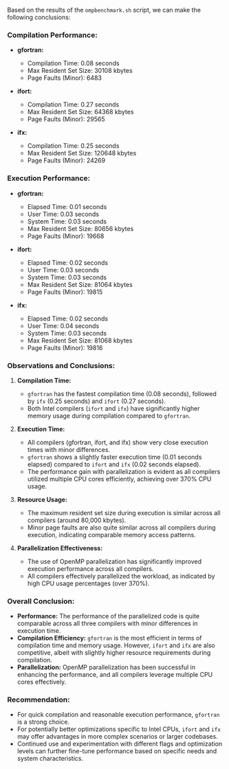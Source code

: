 Based on the results of the `ompbenchmark.sh` script, we can make the following conclusions:

### Compilation Performance:
- **gfortran:**
  - Compilation Time: 0.08 seconds
  - Max Resident Set Size: 30108 kbytes
  - Page Faults (Minor): 6483

- **ifort:**
  - Compilation Time: 0.27 seconds
  - Max Resident Set Size: 64368 kbytes
  - Page Faults (Minor): 29565

- **ifx:**
  - Compilation Time: 0.25 seconds
  - Max Resident Set Size: 120648 kbytes
  - Page Faults (Minor): 24269

### Execution Performance:
- **gfortran:**
  - Elapsed Time: 0.01 seconds
  - User Time: 0.03 seconds
  - System Time: 0.03 seconds
  - Max Resident Set Size: 80656 kbytes
  - Page Faults (Minor): 19668

- **ifort:**
  - Elapsed Time: 0.02 seconds
  - User Time: 0.03 seconds
  - System Time: 0.03 seconds
  - Max Resident Set Size: 81064 kbytes
  - Page Faults (Minor): 19815

- **ifx:**
  - Elapsed Time: 0.02 seconds
  - User Time: 0.04 seconds
  - System Time: 0.03 seconds
  - Max Resident Set Size: 81068 kbytes
  - Page Faults (Minor): 19816

### Observations and Conclusions:

1. **Compilation Time:**
   - `gfortran` has the fastest compilation time (0.08 seconds), followed by `ifx` (0.25 seconds) and `ifort` (0.27 seconds).
   - Both Intel compilers (`ifort` and `ifx`) have significantly higher memory usage during compilation compared to `gfortran`.

2. **Execution Time:**
   - All compilers (gfortran, ifort, and ifx) show very close execution times with minor differences.
   - `gfortran` shows a slightly faster execution time (0.01 seconds elapsed) compared to `ifort` and `ifx` (0.02 seconds elapsed).
   - The performance gain with parallelization is evident as all compilers utilized multiple CPU cores efficiently, achieving over 370% CPU usage.

3. **Resource Usage:**
   - The maximum resident set size during execution is similar across all compilers (around 80,000 kbytes).
   - Minor page faults are also quite similar across all compilers during execution, indicating comparable memory access patterns.

4. **Parallelization Effectiveness:**
   - The use of OpenMP parallelization has significantly improved execution performance across all compilers.
   - All compilers effectively parallelized the workload, as indicated by high CPU usage percentages (over 370%).

### Overall Conclusion:

- **Performance:** The performance of the parallelized code is quite comparable across all three compilers with minor differences in execution time.
- **Compilation Efficiency:** `gfortran` is the most efficient in terms of compilation time and memory usage. However, `ifort` and `ifx` are also competitive, albeit with slightly higher resource requirements during compilation.
- **Parallelization:** OpenMP parallelization has been successful in enhancing the performance, and all compilers leverage multiple CPU cores effectively.

### Recommendation:

- For quick compilation and reasonable execution performance, `gfortran` is a strong choice.
- For potentially better optimizations specific to Intel CPUs, `ifort` and `ifx` may offer advantages in more complex scenarios or larger codebases.
- Continued use and experimentation with different flags and optimization levels can further fine-tune performance based on specific needs and system characteristics.